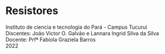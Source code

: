 # Resistores
Instituto de ciencia e tecnologia do Pará - Campus Tucuruí<br/>
Discentes: João Victor O. Galvão e Lannara Ingrid Silva da Silva<br/>
Docente: Prfª Fabíola Graziela Barros<br/>
2022
